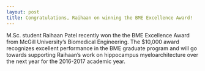```yaml
---
layout: post
title: Congratulations, Raihaan on winning the BME Excellence Award!
---
```


M.Sc. student Raihaan Patel recently won the the BME Excellence Award from McGill University’s Biomedical Engineering. The $10,000 award recognizes excellent performance in the BME graduate program and will go towards supporting Raihaan’s work on hippocampus myeloarchitecture over the next year for the 2016-2017 academic year.

